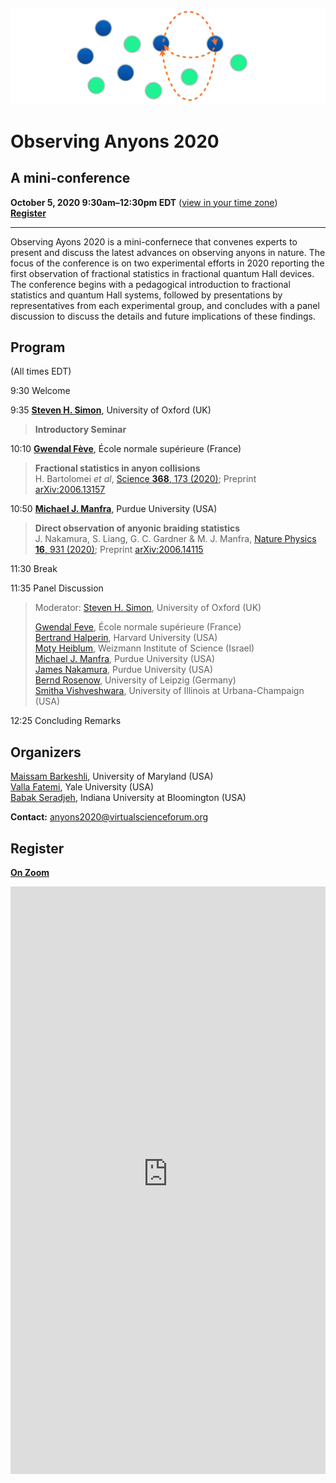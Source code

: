 <!--
<div style="text-align:center;">
  <p style="font-family:baskerville,times new roman; font-size: x-large;">Observing Anyons 2020</p>
  <p style="font-family:arial thin,arial,times new roman; font-size: large;">mini-conference</p>
  <p style="font-weight:bold;">October 5, 2020 9:30am&ndash;12:30pm EDT</p>
  <p style="font-weight:normal;">(<a href="https://everytimezone.com/s/4ab0cea5">view in your time zone</a>)</p>
</div>
-->
![Logo: Braiding](/media/Anyons-scheme_trans.png)
# Observing Anyons 2020
## A mini-conference
**October 5, 2020 9:30am&ndash;12:30pm EDT** ([view in your time zone](https://everytimezone.com/s/4ab0cea5)) <br />
**[Register](#register)**
<hr />

Observing Ayons 2020 is a mini-confernece that convenes experts to present and discuss the latest advances on observing anyons in nature. 
The focus of the conference is on two experimental efforts in 2020 reporting the first observation of fractional statistics in fractional quantum Hall devices.
The conference begins with a pedagogical introduction to fractional statistics and quantum Hall systems, followed by presentations by representatives from each experimental group, and concludes with a panel discussion to discuss the details and future implications of these findings.

## Program
(All times EDT)

9:30    Welcome

9:35    [**Steven H. Simon**](https://www-thphys.physics.ox.ac.uk/people/SteveSimon/), University of Oxford (UK)
> **Introductory Seminar**    

10:10 [**Gwendal Fève**](http://www.lpa.ens.fr/?-Quantum-optics-with-electrons-&lang=en), École normale supérieure (France)
> **Fractional statistics in anyon collisions** <br />
> H. Bartolomei *et al*, [Science **368**, 173 (2020)](https://doi.org/10.1126/science.aaz5601); Preprint [arXiv:2006.13157](https://arxiv.org/abs/2006.13157)

10:50 [**Michael J. Manfra**](https://manfragroup.org/), Purdue University (USA)  
> **Direct observation of anyonic braiding statistics** <br />
> J. Nakamura, S. Liang, G. C. Gardner & M. J. Manfra, [Nature Physics **16**, 931 (2020)](https://doi.org/10.1038/s41567-020-1019-1); Preprint [arXiv:2006.14115](https://arxiv.org/abs/2006.14115)

11:30   Break

11:35   Panel Discussion
> Moderator: [Steven H. Simon](https://www-thphys.physics.ox.ac.uk/people/SteveSimon/), University of Oxford (UK) <br />
>
> [Gwendal Feve](http://www.lpa.ens.fr/?-Quantum-optics-with-electrons-&lang=en), École normale supérieure (France) <br />
> [Bertrand Halperin](https://www.physics.harvard.edu/people/facpages/halperin), Harvard University (USA) <br />
> [Moty Heiblum](https://www.weizmann.ac.il/condmat/heiblum/), Weizmann Institute of Science (Israel) <br />
> [Michael J. Manfra](https://manfragroup.org/), Purdue University (USA) <br />
> [James Nakamura](https://manfragroup.org/james-nakamura/), Purdue University (USA) <br />
> [Bernd Rosenow](https://home.uni-leipzig.de/rosenow/Bernd_Rosenow/Welcome.html), University of Leipzig (Germany) <br />
> [Smitha Vishveshwara](https://physics.illinois.edu/people/directory/profile/smivish), University of Illinois at Urbana-Champaign (USA) <br />

12:25 Concluding Remarks

## Organizers

[Maissam Barkeshli](https://umdphysics.umd.edu/people/faculty/current/item/718-maissam.html#biography), University of Maryland (USA) <br />
[Valla Fatemi](https://scholar.google.com/citations?hl=en&user=2FyVH8gAAAAJ), Yale University (USA) <br />
[Babak Seradjeh](https://babaks.pages.iu.edu/), Indiana University at Bloomington (USA)

**Contact:** anyons2020@virtualscienceforum.org

## Register
**[On Zoom](https://virtualscienceforum-org.zoom.us/meeting/register/tJIpd--qrzIqHNZ55BuksI37QtCVhG4yq67a)**

<iframe width="100%" height="940" src="https://virtualscienceforum-org.zoom.us/meeting/register/tJIpd--qrzIqHNZ55BuksI37QtCVhG4yq67a" frameborder="0" marginheight="0" marginwidth="0" style="overflow-x:hidden"></iframe>
